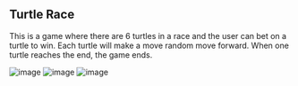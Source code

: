 <h2>Turtle Race</h2>

This is a game where there are 6 turtles in a race and the user can bet on a turtle to win. Each turtle will make a move random move forward. When one turtle reaches the end, the game ends. 

<img src="https://i.imgur.com/05GFaCv.png" alt="image"/>
<img src="https://i.imgur.com/fexvK9s.png" alt="image"/>
<img src="https://i.imgur.com/gTqMsqI.png" alt="image"/>
